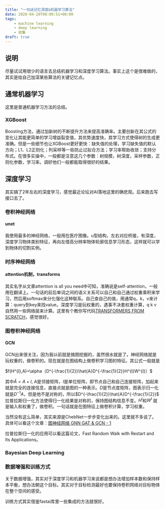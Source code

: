 ```yaml
---
title: "一句话记忆深度&机器学习算法"
date: 2020-04-20T08:09:51+08:00
tags:
    - machine learning
    - deep learning
    - 收集
draft: true
---
```


## 说明
尽量试试用很少的语言去总结机器学习和深度学习算法。事实上这个是很难做的，其实是给自己加深某些算法的关键记忆点。

## 通常机器学习
这里是普通机器学习方法的总结。

### XGBoost
Boosting方法，通过加新树的不断提升方法来提高准确率。主要创新在其公式的变化让其能更简单的学习增益裂变值，其优势速度快，其学习方式使得树的生成更准确。但是一些细节也让XGBoost更好更快：缺失值的处理，学习缺失值的默认方向；L1、L2正则化；列采样等一些防止过拟合方法；学习率帮助收敛；支持分布式。在很多实操中，一般都是注意这几个参数：树规模，树深度，采样参数，正则化参数，学习率。调好他们一般都能取得很好的结果。

## 深度学习
其实搞了2年左右的深度学习，感觉最近论坛对AI落地这里的确悲观。后来跑去写接口去了。

### 卷积神经网络

#### unet
我使用最多的神经网络，一般用在医疗图像。u型结构，左右对应桥接，有深度，深度学习物体类别特征，再向左借高分辨率物体轮廓信息学习形态，这样就可以学到物体的切割实例。

### 时序神经网络

#### attention机制，transforms
其实名字从文章attention is all you need中可知，准确说是self-attention，一般用在翻译上。一句话的前后单词之间的语义关系可以自己和自己通过权重乘积来学习，然后用softmax来分化强化这种联系。自己查自己的值，用通常q，k，v来计算：query到key来找value。深度学习是玩权重的，遇事不决套权重计算，q k v自然用一些网络层来计算。这里有个教你写代码[TRANSFORMERS FROM SCRATCH](http://www.peterbloem.nl/blog/transformers)，感觉很好。

### 图卷积神经网络

#### GCN

GCN出来很关注，因为我以前就是搞图挖掘的，虽然很水就是了。神经网络就是玩权重的，做卷积的。现在就是在图结构上做卷积学习图的特征。其公式一般就是

$f(H^{l},A)=\alpha（D^{-\frac{1}{2}}\hat{A}D^{-\frac{1}{2}}H^{l}W^{l}）$

其中$\hat{A}=A+I$, $A$是邻接矩阵，$I$是单位矩阵，即节点自己和自己连接矩阵，加起来就是完全的连接信息，直接点就是图的一种表示。$D$是节点度矩阵，图表示归一化就是$D^{-1}A$，但是他不是对称的，所以$D^{-\frac{1}{2}}\hat{A}D^{-\frac{1}{2}}$ 拉普拉斯归一化方法使得归一化结果是对称的，保持图结构信息不变。$H^{l}$和$W^{l}$ 就是输入和权重了，做卷积。一句话就是在图特征上做卷积计算，学习权重。

当然没有这么简单，其实来源是ChebNet一步步变化出来的。这里就不多说了。具体可以看这个文章：[图神经网络 GNN GAT & GCN - 1](https://zhuanlan.zhihu.com/p/133282394)

拉普拉斯归一化的应用可以看这篇论文，Fast Random Walk with Restart and Its Applications。

### Bayesian Deep Learning


### 数据增强和训练方式
关于数据增强，其实对于深度学习和机器学习来说都是想办法增加样本数和保持样本平衡，想办法朝这个目标。其实对于目标检测最好也要保持卷积网络对目标物体在整个空间的感受。

训练方式其实借鉴fastai库里一些集成的方法就很好。

<script type="text/javascript" async src="//cdn.mathjax.org/mathjax/latest/MathJax.js?config=TeX-MML-AM_CHTML">
</script>
<script type="text/x-mathjax-config">
  MathJax.Hub.Config({tex2jax: {inlineMath: [['$','$'], ['\\(','\\)']]}});
</script>